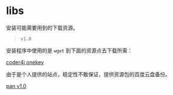 # libs

安装可能需要用到的下载资源。  

> `v1.0`

安装程序中使用的是 `wget` 到下面的资源点去下载所需：  

[coder4j onekey](http://res1.coder4j.com/onekey/)  

由于是个人提供的站点，稳定性不敢保证，提供资源包的百度云盘备份。

[pan v1.0](http://pan.baidu.com/s/1hr0H7aW)

